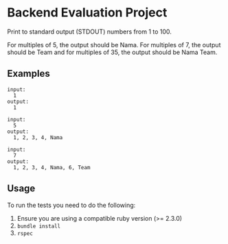 Backend Evaluation Project
============

Print to standard output (STDOUT) numbers from 1 to 100. 

For multiples of 5, the output should be Nama. 
For multiples of 7, the output should be Team and for multiples of 35, the output should be Nama Team.

Examples
--------

    input:
      1
    output:
      1

    input:
      5
    output:
      1, 2, 3, 4, Nama  

    input:
      7
    output:
      1, 2, 3, 4, Nama, 6, Team


Usage
-----

To run the tests you need to do the following:

1. Ensure you are using a compatible ruby version (>= 2.3.0)
2. `bundle install`
3. `rspec`
